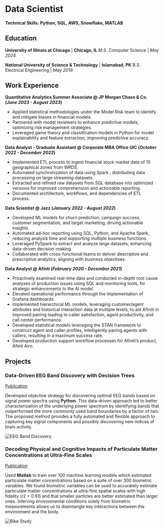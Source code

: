 # Data Scientist

#### Technical Skills: Python, SQL, AWS, Snowflake, MATLAB

## Education

**University of Illinois at Chicago** | **Chicago, IL**
M.S. Computer Science	| _May 2024_

**National University of Science & Technology** | **Islamabad, PK**
B.S. Electrical Engineering	| _May 2019_

## Work Experience
**Quantitative Analytics Summer Associate @ JP Morgan Chase & Co. (_June 2023 - August 2023_)**
- Applied statistical methodologies under the Model Risk team to identify and mitigate biases in financial models.
- Partnered with model reviewers to enhance predictive models, optimizing risk management strategies.
- Leveraged game theory and classification models in Python for model explainability and feature extraction, improving predictive accuracy.

**Data Analyst - Graduate Assistant @ Corporate MBA Office UIC (_October 2022 - December 2022_)**
- Implemented ETL process to ingest financial stock market data of 10 geographical zones from WRDS.
- Automated synchronization of data using Spark , distributing data processing on large streaming datasets.
- Extracted and refined raw datasets from SQL database into optimized versions for improved comprehension and actionable reporting.
- Documented architecture, workflows, and dependencies of ETL process.

**Data Scientist @ Jazz (_January 2022 - August 2022_)**
- Developed ML models for churn prediction, campaign success, customer segmentation, and target marketing, driving actionable insights.
- Automated ad-hoc reporting using SQL, Python, and Apache Spark, reducing analysis time and supporting multiple business functions.
- Leveraged PySpark to extract and analyze large datasets, enhancing data-driven decision-making.
- Collaborated with cross-functional teams to deliver descriptive and prescriptive analytics, aligning with business objectives.

**Data Analyst @ Afinti (_February 2020 - December 2021_)**
- Proactively examined real-time data and conducted in-depth root cause analyses of production issues using SQL and monitoring tools, for strategic enhancements to the AI model.
- Elevated operational performance through the implementation of Grafana dashboards.
- Implemented hierarchical ML models, leveraging customer/agent attributes and historical interaction data at multiple levels, to aid Afiniti in improved pairing leading to caller satisfaction, agent productivity, and call center performance.
- Developed statistical models leveraging the STAN framework to construct agent and caller profiles, intelligently pairing agents with callers, resulting in a maximum success rate.
- Developed production support workflow processes for Afiniti’s product, Afinti Airo.

## Projects
### Data-Driven EEG Band Discovery with Decision Trees
[Publication](https://www.mdpi.com/1424-8220/22/8/3048)

Developed objective strategy for discovering optimal EEG bands based on signal power spectra using **Python**. This data-driven approach led to better characterization of the underlying power spectrum by identifying bands that outperformed the more commonly used band boundaries by a factor of two. The proposed method provides a fully automated and flexible approach to capturing key signal components and possibly discovering new indices of brain activity.

![EEG Band Discovery](/assets/img/eeg_band_discovery.jpeg)

### Decoding Physical and Cognitive Impacts of Particulate Matter Concentrations at Ultra-Fine Scales
[Publication](https://www.mdpi.com/1424-8220/22/11/4240)

Used **Matlab** to train over 100 machine learning models which estimated particulate matter concentrations based on a suite of over 300 biometric variables. We found biometric variables can be used to accurately estimate particulate matter concentrations at ultra-fine spatial scales with high fidelity (r2 = 0.91) and that smaller particles are better estimated than larger ones. Inferring environmental conditions solely from biometric measurements allows us to disentangle key interactions between the environment and the body.

![Bike Study](/assets/img/bike_study.jpeg)

